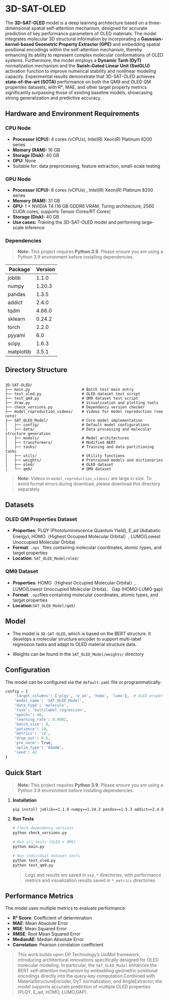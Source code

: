 # 3D-SAT-OLED 

The **3D-SAT-OLED** model is a deep learning architecture based on a three-dimensional spatial self-attention mechanism, designed for accurate prediction of key performance parameters of OLED materials. The model integrates molecular 3D structural information by incorporating a **Gaussian-kernel-based Geometric Property Extractor (GPE)** and embedding spatial positional encodings within the self-attention mechanism, thereby enhancing its ability to represent complex molecular conformations of OLED systems. Furthermore, the model employs a **Dynamic Tanh (DyT)** normalization mechanism and the **Swish-Gated Linear Unit (SwiGLU)** activation function to improve numerical stability and nonlinear modeling capacity. Experimental results demonstrate that 3D-SAT-OLED achieves **state-of-the-art (SOTA)** performance on both the QM9 and OLED QM properties datasets, with R², MAE, and other target property metrics significantly surpassing those of existing baseline models, showcasing strong generalization and predictive accuracy.

## **Hardware and Environment Requirements**

### CPU Node
- **Processor (CPU):** 4 cores (vCPUs), Intel(R) Xeon(R) Platinum 8200 series
- **Memory (RAM):** 16 GB  
- **Storage (Disk):** 40 GB  
- **GPU:** None  
- Suitable for: data preprocessing, feature extraction, small-scale testing

### GPU Node

- **Processor (CPU):** 8 cores (vCPUs) , Intel(R) Xeon(R) Platinum 8200 series
- **Memory (RAM):** 31 GB  
- **GPU:** 1 × NVIDIA T4 (16 GB GDDR6 VRAM, Turing architecture, 2560 CUDA cores, supports Tensor Cores/RT Cores)
- **Storage (Disk):** 40 GB  
- **Use cases:** Training the 3D-SAT-OLED model and performing large-scale inference

### Dependencies

> **Note:** This project requires **Python 3.9**. Please ensure you are using a Python 3.9 environment before installing dependencies.

| Package    | Version |
| ---------- | ------- |
| joblib     | 1.1.0   |
| numpy      | 1.20.3  |
| pandas     | 1.3.5   |
| addict     | 2.4.0   |
| tqdm       | 4.66.0  |
| sklearn    | 0.24.2  |
| torch      | 2.2.0   |
| pyyaml     | 6.0     |
| scipy      | 1.6.3   |
| matplotlib | 3.5.1   |

## Directory Structure

## 

```
3D-SAT-OLED/
├── main.py                       # Batch test main entry
├── test_oled.py                  # OLED dataset test script
├── test_qm9.py                   # QM9 dataset test script
├── draw.py                       # Visualization and plotting tools
├── check_versions.py             # Dependency version checker
├── model_reproduction_videos/    # Videos for model reproduction (see note)
├── SAT_OLED_Model/               # Core model implementation
│   ├── config/                   # Default model configurations
│   ├── data/                     # Data processing and molecular structure generation
│   ├── models/                   # Model architectures
│   ├── transformers/             # Modified BERT 
│   ├── tasks/                    # Training and data partitioning tasks
│   ├── utils/                    # Utility functions
│   ├── weights/                  # Pretrained models and dictionaries
│   ├── oled/                     # OLED dataset
│   └── qm9/                      # QM9 dataset
```

> **Note:** Videos in `model_reproduction_videos/` are large in size. To avoid format errors during download, please download this directory separately.

## Datasets

### OLED QM Properties Dataset

- **Properties**: PLQY (Photoluminescence Quantum Yield), E_ad (Adiabatic Energy), HOMO（Highest Occupied Molecular Orbital）, LUMO(Lowest Unoccupied Molecular Orbita)
- **Format**: `.npz ` files containing molecular coordinates, atomic types, and target properties
- **Location**: `SAT_OLED_Model/oled/`

### QM9 Dataset

- **Properties**: HOMO（Highest Occupied Molecular Orbital）, LUMO(Lowest Unoccupied Molecular Orbita)、 Gap (HOMO-LUMO gap)
- **Format**: `.npz`files containing molecular coordinates, atomic types, and target properties
- **Location**:`SAT_OLED_Model/qm9/`

## Model 

- The  model is `3D-SAT-OLED`, which is based on the BERT structure. It develops a molecular structure encoder  to support multi-label regression tasks and adapt to OLED material structure data.

- Weights can be found in the `SAT_OLED_Model/weights/` directory

## Configuration

The model can be configured via the `default.yaml` file or programmatically:

```python
config = {
    'target_columns': ['plqy', 'e_ad', 'homo', 'lumo'],  # OLED properties
    'model_name': 'SAT_OLED_Model',
    'data_type': 'molecule',
    'task': 'multilabel_regression',
    'epochs': 40,
    'learning_rate': 0.0002,
    'batch_size': 8,
    'patience': 10,
    'metrics': 'r2',
    'drop_out': 0.5,
    'pre_norm': True,
    'optim_type': 'AdamW',
    'seed': 42
}
```


## Quick Start

>**Note:** This project requires **Python 3.9**. Please ensure you are using a Python 3.9 environment before installing dependencies.

1. **Installation**

   ```bash
   pip install joblib==1.1.0 numpy==1.24.3 pandas==1.5.3 addict==2.4.0 tqdm==4.66.4 scikit-learn==0.24.2 torch==2.2.0 pyyaml==6.0.1 scipy==1.13.1
   ```

2. **Run Tests**

   ```bash
   # Check dependency versions
   python check_versions.py
   
   # Run all tests (OLED + QM9)
   python main.py
   
   # Run individual dataset tests
   python test_oled.py
   python test_qm9.py
   ```

   > Logs and results are saved in `exp_*` directories, with performance metrics and visualization results saved in `*_metrics` directories

## Performance Metrics

The model uses multiple metrics to evaluate performance:

- **R² Score**: Coefficient of determination
- **MAE**: Mean Absolute Error
- **MSE**: Mean Squared Error
- **RMSE**: Root Mean Squared Error
- **MedianAE**: Median Absolute Error
- **Correlation**: Pearson correlation coefficient

> This work builds upon DP Technology’s UniMol framework, introducing architectural innovations specifically designed for OLED molecular modeling.
>  In particular, the `SAT_OLED_Model` enhances the BERT self-attention mechanism by embedding geometric positional encodings directly into the query-key computation.Combined with MaterialStructureEncoder, DyT normalization, and AngleExtractor, the model supports accurate prediction of multiple OLED properties (PLQY, E_ad, HOMO, LUMO,GAP).
